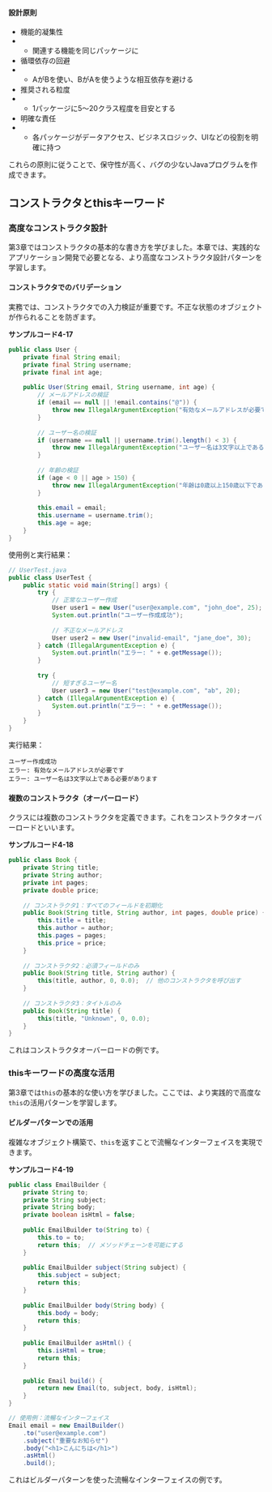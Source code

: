 <!-- 
校正チャンク情報
================
元ファイル: chapter04-classes-and-instances.md
チャンク: 6/11
行範囲: 934 - 1107
作成日時: 2025-08-02 23:30:11

校正時の注意事項:
- 文章の流れは前後のチャンクを考慮してください
- このヘッダーとフッターは校正対象外です
- 校正が完了したらステータスを「completed」に変更してください
================
-->

#### 設計原則
- 機能的凝集性
-    + 関連する機能を同じパッケージに
- 循環依存の回避
-    + AがBを使い、BがAを使うような相互依存を避ける
- 推奨される粒度
-    + 1パッケージに5～20クラス程度を目安とする
- 明確な責任
-    + 各パッケージがデータアクセス、ビジネスロジック、UIなどの役割を明確に持つ

これらの原則に従うことで、保守性が高く、バグの少ないJavaプログラムを作成できます。

## コンストラクタとthisキーワード

### 高度なコンストラクタ設計

第3章ではコンストラクタの基本的な書き方を学びました。本章では、実践的なアプリケーション開発で必要となる、より高度なコンストラクタ設計パターンを学習します。

#### コンストラクタでのバリデーション

実務では、コンストラクタでの入力検証が重要です。不正な状態のオブジェクトが作られることを防ぎます。

<span class="listing-number">**サンプルコード4-17**</span>

```java
public class User {
    private final String email;
    private final String username;
    private final int age;
    
    public User(String email, String username, int age) {
        // メールアドレスの検証
        if (email == null || !email.contains("@")) {
            throw new IllegalArgumentException("有効なメールアドレスが必要です");
        }
        
        // ユーザー名の検証
        if (username == null || username.trim().length() < 3) {
            throw new IllegalArgumentException("ユーザー名は3文字以上である必要があります");
        }
        
        // 年齢の検証
        if (age < 0 || age > 150) {
            throw new IllegalArgumentException("年齢は0歳以上150歳以下である必要があります");
        }
        
        this.email = email;
        this.username = username.trim();
        this.age = age;
    }
}
```

使用例と実行結果：
```java
// UserTest.java
public class UserTest {
    public static void main(String[] args) {
        try {
            // 正常なユーザー作成
            User user1 = new User("user@example.com", "john_doe", 25);
            System.out.println("ユーザー作成成功");
            
            // 不正なメールアドレス
            User user2 = new User("invalid-email", "jane_doe", 30);
        } catch (IllegalArgumentException e) {
            System.out.println("エラー: " + e.getMessage());
        }
        
        try {
            // 短すぎるユーザー名
            User user3 = new User("test@example.com", "ab", 20);
        } catch (IllegalArgumentException e) {
            System.out.println("エラー: " + e.getMessage());
        }
    }
}
```

実行結果：
```
ユーザー作成成功
エラー: 有効なメールアドレスが必要です
エラー: ユーザー名は3文字以上である必要があります
```

#### 複数のコンストラクタ（オーバーロード）

クラスには複数のコンストラクタを定義できます。これをコンストラクタオーバーロードといいます。

<span class="listing-number">**サンプルコード4-18**</span>

```java
public class Book {
    private String title;
    private String author;
    private int pages;
    private double price;
    
    // コンストラクタ1：すべてのフィールドを初期化
    public Book(String title, String author, int pages, double price) {
        this.title = title;
        this.author = author;
        this.pages = pages;
        this.price = price;
    }
    
    // コンストラクタ2：必須フィールドのみ
    public Book(String title, String author) {
        this(title, author, 0, 0.0);  // 他のコンストラクタを呼び出す
    }
    
    // コンストラクタ3：タイトルのみ
    public Book(String title) {
        this(title, "Unknown", 0, 0.0);
    }
}
```

これはコンストラクタオーバーロードの例です。

### thisキーワードの高度な活用

第3章では`this`の基本的な使い方を学びました。ここでは、より実践的で高度な`this`の活用パターンを学習します。

#### ビルダーパターンでの活用

複雑なオブジェクト構築で、`this`を返すことで流暢なインターフェイスを実現できます。

<span class="listing-number">**サンプルコード4-19**</span>

```java
public class EmailBuilder {
    private String to;
    private String subject;
    private String body;
    private boolean isHtml = false;
    
    public EmailBuilder to(String to) {
        this.to = to;
        return this;  // メソッドチェーンを可能にする
    }
    
    public EmailBuilder subject(String subject) {
        this.subject = subject;
        return this;
    }
    
    public EmailBuilder body(String body) {
        this.body = body;
        return this;
    }
    
    public EmailBuilder asHtml() {
        this.isHtml = true;
        return this;
    }
    
    public Email build() {
        return new Email(to, subject, body, isHtml);
    }
}

// 使用例：流暢なインターフェイス
Email email = new EmailBuilder()
    .to("user@example.com")
    .subject("重要なお知らせ")
    .body("<h1>こんにちは</h1>")
    .asHtml()
    .build();
```

これはビルダーパターンを使った流暢なインターフェイスの例です。



<!-- 
================
チャンク 6/11 の終了
校正ステータス: [ ] 未完了 / [ ] 完了
================
-->
